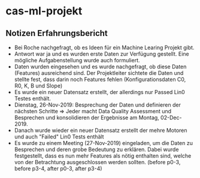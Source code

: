# cas-ml-projekt
## Notizen Erfahrungsbericht
* Bei Roche nachgefragt, ob es Ideen für ein Machine Learing Projekt gibt.
* Antwort war ja und es wurden erste Daten zur Verfügung gestellt. Eine mögliche Aufgabenstellung wurde auch formuliert.
* Daten wurden eingesehen und es wurde nachgefragt, ob diese Daten (Features) ausreichend sind. Der Projektleiter sichtete die Daten und stellte fest, dass darin noch Features fehlen (Konfigurationsdaten C0, R0, K, B und Slope)
* Es wurde ein neuer Datensatz erstellt, der allerdings nur Passed Lin0 Testes enthält.
* Dienstag, 26-Nov-2019: Besprechung der Daten und definieren der nächsten Schritte => Jeder macht Data Quality Assessment und Besprechen und konsolidieren der Ergebnisse am Montag, 02-Dec-2019.
* Danach wurde wieder ein neuer Datensatz erstellt der mehre Motoren und auch "Failed" Lin0 Tests enthält
* Es wurde zu einem Meeting (27-Nov-2019) eingeladen, um die Daten zu Besprechen und deren grobe Bedeutung zu erklären. Dabei wurde festgestellt, dass es nun mehr Features als nötig enthalten sind, welche von der Betrachtung ausgeschlossen werden sollten. (before p0-3, before p3-4, after p0-3, after p3-4)
